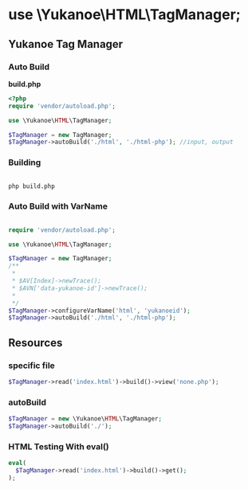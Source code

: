 # use \Yukanoe\HTML\TagManager;

## Yukanoe Tag Manager

### Auto Build
**build.php**
```php
<?php
require 'vendor/autoload.php';

use \Yukanoe\HTML\TagManager;

$TagManager = new TagManager;
$TagManager->autoBuild('./html', './html-php'); //input, output

```
### Building

```bash

php build.php

```

### Auto Build with VarName
```php

require 'vendor/autoload.php';

use \Yukanoe\HTML\TagManager;

$TagManager = new TagManager;
/**
 * 
 * $AV[Index]->newTrace();
 * $AVN['data-yukanoe-id']->newTrace();
 * 
 */
$TagManager->configureVarName('html', 'yukanoeid');
$TagManager->autoBuild('./html', './html-php');

```

## Resources

### specific file
```php
$TagManager->read('index.html')->build()->view('none.php');
```

### autoBuild
```php
$TagManager = new \Yukanoe\HTML\TagManager;
$TagManager->autoBuild('./');
```

### HTML Testing With eval()
```php
eval(
  $TagManager->read('index.html')->build()->get();
);
```



